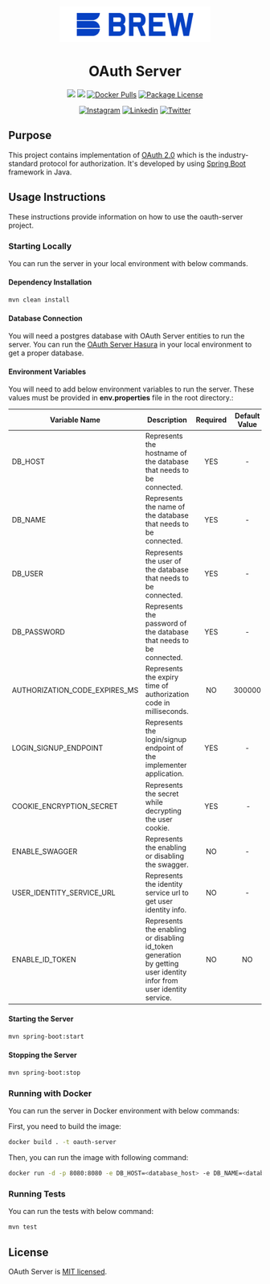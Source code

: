 <p  align="center">
<a  href="http://brewww.com/"  target="_blank"><img  src="https://github.com/BrewInteractive/oauth-server/blob/main/Brew-Logo-Small.png?raw=true"  width="300"  alt="Brew Logo"  /></a>
</p>

<h1  align="center">OAuth Server</h1>

<p align="center">
<a href="https://sonarcloud.io/summary/overall?id=BrewInteractive_oauth-server" target="_blank"><img src="https://sonarcloud.io/api/project_badges/measure?project=BrewInteractive_oauth-server&metric=alert_status"/></a>
<a href="https://sonarcloud.io/summary/overall?id=BrewInteractive_oauth-server" target="_blank"><img src="https://sonarcloud.io/api/project_badges/measure?project=BrewInteractive_oauth-server&metric=coverage"/></a>
<a href="https://hub.docker.com/repository/docker/brewery/oauth-server/general" target="_blank"><img src="https://img.shields.io/docker/pulls/brewery/oauth-server" alt="Docker Pulls" /></a> 
<a href="https://github.com/BrewInteractive/oauth-server/blob/main/LICENSE?raw=true" target="_blank"><img src="https://img.shields.io/github/license/BrewInteractive/oauth-server" alt="Package License" /></a>
</p>
<p align="center">
<a href="https://www.instagram.com/brew_interactive/" target="_blank"><img src="https://img.shields.io/badge/Instagram-E4405F?style=for-the-badge&logo=instagram&logoColor=white" alt="Instagram" /></a>
<a href="https://www.linkedin.com/company/brew-interactive/" target="_blank"><img src="https://img.shields.io/badge/LinkedIn-0077B5?style=for-the-badge&logo=linkedin&logoColor=white" alt="Linkedin" /></a>
<a href="https://twitter.com/BrewInteractive" target="_blank"><img src="https://img.shields.io/badge/Twitter-1DA1F2?style=for-the-badge&logo=twitter&logoColor=white" alt="Twitter" /></a>
</p>

## Purpose

This project contains implementation of [OAuth 2.0](https://www.rfc-editor.org/rfc/rfc6749) which is the
industry-standard protocol for authorization. It's developed by
using [Spring Boot](https://spring.io/guides/gs/spring-boot/) framework in Java.

## Usage Instructions

These instructions provide information on how to use the oauth-server project.

### Starting Locally

You can run the server in your local environment with below commands.

#### Dependency Installation

```bash
mvn clean install
```

#### Database Connection

You will need a postgres database with OAuth Server entities to run the server. You can run
the [OAuth Server Hasura](https://github.com/BrewInteractive/oauth-server-hasura) in your local environment to get a
proper database.

#### Environment Variables

You will need to add below environment variables to run the server. These values must be provided in **env.properties**
file in the root directory.:

| Variable Name                 | Description                                                                                                         | Required | Default Value |
| ----------------------------- | ------------------------------------------------------------------------------------------------------------------- | :------: | :-----------: |
| DB_HOST                       | Represents the hostname of the database that needs to be connected.                                                 |   YES    |       -       |
| DB_NAME                       | Represents the name of the database that needs to be connected.                                                     |   YES    |       -       |
| DB_USER                       | Represents the user of the database that needs to be connected.                                                     |   YES    |       -       |
| DB_PASSWORD                   | Represents the password of the database that needs to be connected.                                                 |   YES    |       -       |
| AUTHORIZATION_CODE_EXPIRES_MS | Represents the expiry time of authorization code in milliseconds.                                                   |    NO    |    300000     |
| LOGIN_SIGNUP_ENDPOINT         | Represents the login/signup endpoint of the implementer application.                                                |   YES    |       -       |
| COOKIE_ENCRYPTION_SECRET      | Represents the secret while decrypting the user cookie.                                                             |   YES    |    -       |
| ENABLE_SWAGGER                | Represents the enabling or disabling the swagger.                                                                   |    NO    |       -       |
| USER_IDENTITY_SERVICE_URL     | Represents the identity service url to get user identity info.                                                      |    NO    |       -       |
| ENABLE_ID_TOKEN               | Represents the enabling or disabling id_token generation by getting user identity infor from user identity service. |    NO    |      NO       |

#### Starting the Server

```bash
mvn spring-boot:start
```

#### Stopping the Server

```bash
mvn spring-boot:stop
```

### Running with Docker

You can run the server in Docker environment with below commands:

First, you need to build the image:

```bash
docker build . -t oauth-server
```

Then, you can run the image with following command:

```bash
docker run -d -p 8080:8080 -e DB_HOST=<database_host> -e DB_NAME=<database_name> -e DB_USER=<database_username> -e DB_PASSWORD=<database_password> oauth-server -e LOGIN_SIGNUP_ENDPOINT=<login_signup_endpoint>
```

### Running Tests

You can run the tests with below command:

```bash
mvn test
```

## License

OAuth Server is [MIT licensed](LICENSE).
